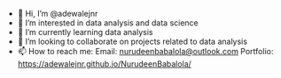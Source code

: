 - 👋 Hi, I’m @adewalejnr
- 👀 I’m interested in data analysis and data science
- 🌱 I’m currently learning data analysis
- 💞️ I’m looking to collaborate on projects related to data analysis
- 📫 How to reach me: Email: nurudeenbabalola@outlook.com
Portfolio: https://adewalejnr.github.io/NurudeenBabalola/

<!---
adewalejnr/adewalejnr is a ✨ special ✨ repository because its `README.md` (this file) appears on your GitHub profile.
You can click the Preview link to take a look at your changes.
--->
